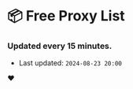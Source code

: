 # :package: Free Proxy List
### Updated every 15 minutes.

- Last updated: `2024-08-23 20:00`

:heart:
